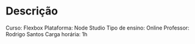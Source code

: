 # Descrição
Curso: Flexbox
Plataforma: Node Studio
Tipo de ensino: Online
Professor: Rodrigo Santos
Carga horária: 1h